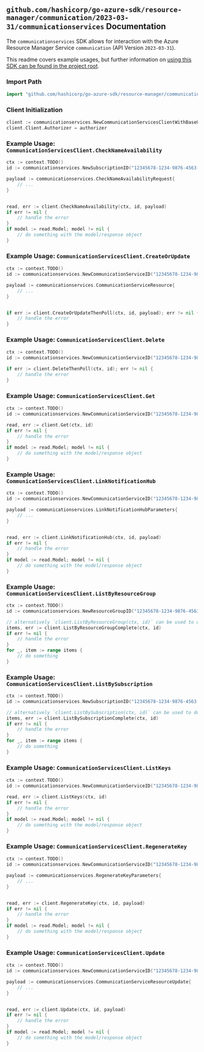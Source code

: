 
## `github.com/hashicorp/go-azure-sdk/resource-manager/communication/2023-03-31/communicationservices` Documentation

The `communicationservices` SDK allows for interaction with the Azure Resource Manager Service `communication` (API Version `2023-03-31`).

This readme covers example usages, but further information on [using this SDK can be found in the project root](https://github.com/hashicorp/go-azure-sdk/tree/main/docs).

### Import Path

```go
import "github.com/hashicorp/go-azure-sdk/resource-manager/communication/2023-03-31/communicationservices"
```


### Client Initialization

```go
client := communicationservices.NewCommunicationServicesClientWithBaseURI("https://management.azure.com")
client.Client.Authorizer = authorizer
```


### Example Usage: `CommunicationServicesClient.CheckNameAvailability`

```go
ctx := context.TODO()
id := communicationservices.NewSubscriptionID("12345678-1234-9876-4563-123456789012")

payload := communicationservices.CheckNameAvailabilityRequest{
	// ...
}


read, err := client.CheckNameAvailability(ctx, id, payload)
if err != nil {
	// handle the error
}
if model := read.Model; model != nil {
	// do something with the model/response object
}
```


### Example Usage: `CommunicationServicesClient.CreateOrUpdate`

```go
ctx := context.TODO()
id := communicationservices.NewCommunicationServiceID("12345678-1234-9876-4563-123456789012", "example-resource-group", "communicationServiceValue")

payload := communicationservices.CommunicationServiceResource{
	// ...
}


if err := client.CreateOrUpdateThenPoll(ctx, id, payload); err != nil {
	// handle the error
}
```


### Example Usage: `CommunicationServicesClient.Delete`

```go
ctx := context.TODO()
id := communicationservices.NewCommunicationServiceID("12345678-1234-9876-4563-123456789012", "example-resource-group", "communicationServiceValue")

if err := client.DeleteThenPoll(ctx, id); err != nil {
	// handle the error
}
```


### Example Usage: `CommunicationServicesClient.Get`

```go
ctx := context.TODO()
id := communicationservices.NewCommunicationServiceID("12345678-1234-9876-4563-123456789012", "example-resource-group", "communicationServiceValue")

read, err := client.Get(ctx, id)
if err != nil {
	// handle the error
}
if model := read.Model; model != nil {
	// do something with the model/response object
}
```


### Example Usage: `CommunicationServicesClient.LinkNotificationHub`

```go
ctx := context.TODO()
id := communicationservices.NewCommunicationServiceID("12345678-1234-9876-4563-123456789012", "example-resource-group", "communicationServiceValue")

payload := communicationservices.LinkNotificationHubParameters{
	// ...
}


read, err := client.LinkNotificationHub(ctx, id, payload)
if err != nil {
	// handle the error
}
if model := read.Model; model != nil {
	// do something with the model/response object
}
```


### Example Usage: `CommunicationServicesClient.ListByResourceGroup`

```go
ctx := context.TODO()
id := communicationservices.NewResourceGroupID("12345678-1234-9876-4563-123456789012", "example-resource-group")

// alternatively `client.ListByResourceGroup(ctx, id)` can be used to do batched pagination
items, err := client.ListByResourceGroupComplete(ctx, id)
if err != nil {
	// handle the error
}
for _, item := range items {
	// do something
}
```


### Example Usage: `CommunicationServicesClient.ListBySubscription`

```go
ctx := context.TODO()
id := communicationservices.NewSubscriptionID("12345678-1234-9876-4563-123456789012")

// alternatively `client.ListBySubscription(ctx, id)` can be used to do batched pagination
items, err := client.ListBySubscriptionComplete(ctx, id)
if err != nil {
	// handle the error
}
for _, item := range items {
	// do something
}
```


### Example Usage: `CommunicationServicesClient.ListKeys`

```go
ctx := context.TODO()
id := communicationservices.NewCommunicationServiceID("12345678-1234-9876-4563-123456789012", "example-resource-group", "communicationServiceValue")

read, err := client.ListKeys(ctx, id)
if err != nil {
	// handle the error
}
if model := read.Model; model != nil {
	// do something with the model/response object
}
```


### Example Usage: `CommunicationServicesClient.RegenerateKey`

```go
ctx := context.TODO()
id := communicationservices.NewCommunicationServiceID("12345678-1234-9876-4563-123456789012", "example-resource-group", "communicationServiceValue")

payload := communicationservices.RegenerateKeyParameters{
	// ...
}


read, err := client.RegenerateKey(ctx, id, payload)
if err != nil {
	// handle the error
}
if model := read.Model; model != nil {
	// do something with the model/response object
}
```


### Example Usage: `CommunicationServicesClient.Update`

```go
ctx := context.TODO()
id := communicationservices.NewCommunicationServiceID("12345678-1234-9876-4563-123456789012", "example-resource-group", "communicationServiceValue")

payload := communicationservices.CommunicationServiceResourceUpdate{
	// ...
}


read, err := client.Update(ctx, id, payload)
if err != nil {
	// handle the error
}
if model := read.Model; model != nil {
	// do something with the model/response object
}
```
